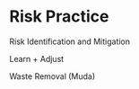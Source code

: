 # Risk Practice

Risk Identification and Mitigation&#x20;

Learn + Adjust&#x20;

Waste Removal (Muda)
